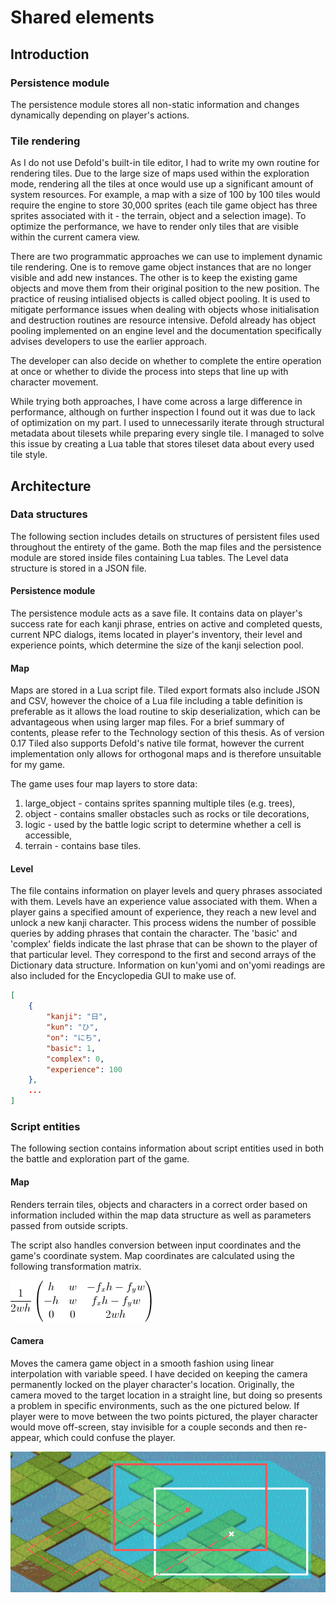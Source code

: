 # Shared elements

## Introduction

### Persistence module

The persistence module stores all non-static information and changes dynamically depending on player's actions.

### Tile rendering

As I do not use Defold's built-in tile editor, I had to write my own routine for rendering tiles. Due to the large size of maps used within the exploration mode, rendering all the tiles at once would use up a significant amount of system resources. For example, a map with a size of 100 by 100 tiles would require the engine to store 30,000 sprites (each tile game object has three sprites associated with it - the terrain, object and a selection image). To optimize the performance, we have to render only tiles that are visible within the current camera view.

There are two programmatic approaches we can use to implement dynamic tile rendering. One is to remove game object instances that are no longer visible and add new instances. The other is to keep the existing game objects and move them from their original position to the new position. The practice of reusing intialised objects is called object pooling. It is used to mitigate performance issues when dealing with objects whose initialisation and destruction routines are resource intensive. Defold already has object pooling implemented on an engine level and the documentation specifically advises developers to use the earlier approach.

The developer can also decide on whether to complete the entire operation at once or whether to divide the process into steps that line up with character movement.

While trying both approaches, I have come across a large difference in performance, although on further inspection I found out it was due to lack of optimization on my part. I used to unnecessarily iterate through structural metadata about tilesets while preparing every single tile. I managed to solve this issue by creating a Lua table that stores tileset data about every used tile style.


## Architecture

### Data structures

The following section includes details on structures of persistent files used throughout the entirety of the game. Both the map files and the persistence module are stored inside files containing Lua tables. The Level data structure is stored in a JSON file.

#### Persistence module

The persistence module acts as a save file. It contains data on player's success rate for each kanji phrase, entries on active and completed quests, current NPC dialogs, items located in player's inventory, their level and experience points, which determine the size of the kanji selection pool.

#### Map

Maps are stored in a Lua script file. Tiled export formats also include JSON and CSV, however the choice of a Lua file including a table definition is preferable as it allows the load routine to skip deserialization, which can be advantageous when using larger map files. For a brief summary of contents, please refer to the Technology section of this thesis. As of version 0.17 Tiled also supports Defold's native tile format, however the current implementation only allows for orthogonal maps and is therefore unsuitable for my game.

The game uses four map layers to store data:

1. large_object - contains sprites spanning multiple tiles (e.g. trees),
2. object - contains smaller obstacles such as rocks or tile decorations,
3. logic - used by the battle logic script to determine whether a cell is accessible,
4. terrain - contains base tiles.

#### Level

The file contains information on player levels and query phrases associated with them. Levels have an experience value associated with them. When a player gains a specified amount of experience, they reach a new level and unlock a new kanji character. This process widens the number of possible queries by adding phrases that contain the character. The 'basic' and 'complex' fields indicate the last phrase that can be shown to the player of that particular level. They correspond to the first and second arrays of the Dictionary data structure. Information on kun'yomi and on'yomi readings are also included for the Encyclopedia GUI to make use of.

```JSON
[
    {
        "kanji": "日",
        "kun": "ひ",
        "on": "にち",
        "basic": 1,
        "complex": 0,
        "experience": 100
    },
    ...
]
```

### Script entities

The following section contains information about script entities used in both the battle and exploration part of the game.

#### Map

Renders terrain tiles, objects and characters in a correct order based on information included within the map data structure as well as parameters passed from outside scripts.

The script also handles conversion between input coordinates and the game's coordinate system. Map coordinates are calculated using the following transformation matrix.

![Transformation matrix used to convert pixel coordinates into map coordinates](images/screen_to_coord_transform.gif)

#### Camera

Moves the camera game object in a smooth fashion using linear interpolation with variable speed. I have decided on keeping the camera permanently locked on the player character's location. Originally, the camera moved to the target location in a straight line, but doing so presents a problem in specific environments, such as the one pictured below. If player were to move between the two points pictured, the player character would move off-screen, stay invisible for a couple seconds and then re-appear, which could confuse the player.

![Transformation matrix used to convert pixel coordinates into map coordinates](images/camera_change.png)
